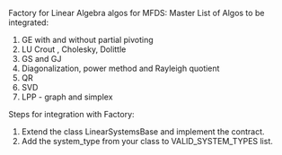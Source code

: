 Factory for Linear Algebra algos for MFDS:
Master List of Algos to be integrated:
1. GE with and without partial pivoting
2. LU  Crout , Cholesky, Dolittle
3. GS and GJ
4. Diagonalization, power method and Rayleigh quotient
5. QR
6. SVD
7. LPP - graph and simplex


Steps for integration with Factory:
1. Extend the class LinearSystemsBase and implement the contract.
2. Add the system_type from your class to VALID_SYSTEM_TYPES list.
